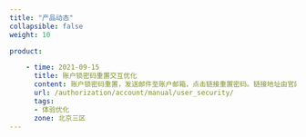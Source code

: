 ```yaml
---
title: "产品动态"
collapsible: false
weight: 10

product:

    - time: 2021-09-15 
      title: 账户锁密码重置交互优化
      content: 账户锁密码重置，发送邮件至账户邮箱，点击链接重置密码。链接地址由官网，更改为 console。
      url: /authorization/account/manual/user_security/
      tags:
      - 体验优化
      zone: 北京三区
---
```



